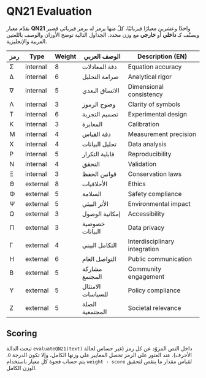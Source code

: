 # QN21 Evaluation

يقدّم معيار **QN21** واحدًا وعشرين معيارًا فيزيائيًا، كلٌ منها يرمز له برمز
فيزيائي قصير ويصنَّف كـ **داخلي** أو **خارجي** مع وزن محدد. الجداول التالية
توضح الأوزان والوصف باللغتين العربية والإنجليزية.

| رمز | Type | Weight | الوصف العربي | Description (EN) |
| --- | ---- | ------ | ------------ | ---------------- |
| Σ | internal | 8 | دقة المعادلات | Equation accuracy |
| Δ | internal | 6 | صرامة التحليل | Analytical rigor |
| ∇ | internal | 5 | الاتساق البعدي | Dimensional consistency |
| Λ | internal | 3 | وضوح الرموز | Clarity of symbols |
| Τ | internal | 6 | تصميم التجربة | Experimental design |
| Κ | internal | 3 | المعايرة | Calibration |
| Μ | internal | 4 | دقة القياس | Measurement precision |
| Χ | internal | 4 | تحليل البيانات | Data analysis |
| Ρ | internal | 5 | قابلية التكرار | Reproducibility |
| Ν | internal | 4 | التحقق | Validation |
| Ξ | internal | 3 | قوانين الحفظ | Conservation laws |
| Θ | external | 8 | الأخلاقيات | Ethics |
| Φ | external | 5 | السلامة | Safety compliance |
| Ψ | external | 5 | الأثر البيئي | Environmental impact |
| Ω | external | 3 | إمكانية الوصول | Accessibility |
| Π | external | 3 | خصوصية البيانات | Data privacy |
| Γ | external | 4 | التكامل البيني | Interdisciplinary integration |
| Η | external | 6 | التواصل العام | Public communication |
| Β | external | 5 | مشاركة المجتمع | Community engagement |
| Υ | external | 5 | الامتثال للسياسات | Policy compliance |
| Ζ | external | 5 | الصلة المجتمعية | Societal relevance |

## Scoring

تبحث الدالة `evaluateQN21(text)` داخل النص المزوّد عن كل رمز (غير حساس
لحالة الأحرف). عند العثور على الرمز تحصل المعايير على وزنها الكامل، وإلا تكون
الدرجة `0`. يتم حساب فجوة كل معيار باستخدام `weight - score` لقياس مقدار ما
ينقص لتحقيق الوزن الكامل.

